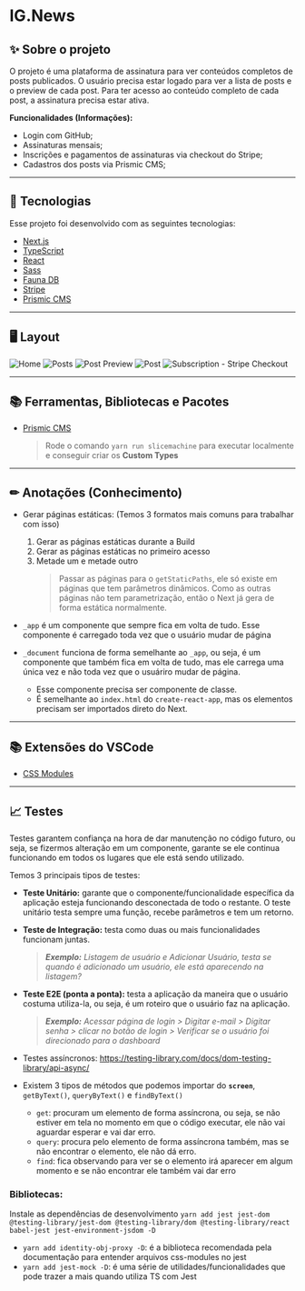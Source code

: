 # IG.News

## ✨ **Sobre o projeto**

O projeto é uma plataforma de assinatura para ver conteúdos completos de posts publicados.
O usuário precisa estar logado para ver a lista de posts e o preview de cada post. Para ter acesso ao conteúdo completo de cada post, a assinatura precisa estar ativa.

**Funcionalidades (Informações):**

- Login com GitHub;
- Assinaturas mensais;
- Inscrições e pagamentos de assinaturas via checkout do Stripe;
- Cadastros dos posts via Prismic CMS;

---

## 🚀 Tecnologias

Esse projeto foi desenvolvido com as seguintes tecnologias:

- [Next.js](https://nextjs.org/)
- [TypeScript](https://www.typescriptlang.org/)
- [React](https://reactjs.org)
- [Sass](https://sass-lang.com/)
- [Fauna DB](https://fauna.com/)
- [Stripe](https://stripe.com/br)
- [Prismic CMS](https://prismic.io/)

---

## 🖥 **Layout**

![Home](./docs/images/home.png)
![Posts](./docs/images/posts.png)
![Post Preview](./docs/images/post-preview.png)
![Post](./docs/images/post.png)
![Subscription - Stripe Checkout](./docs/images/stripe-checkout.png)

---

## 📚 **Ferramentas, Bibliotecas e Pacotes**

- [Prismic CMS](https://prismic.io/)
  > Rode o comando `yarn run slicemachine` para executar localmente e conseguir criar os **Custom Types**

---

## ✏ **Anotações (Conhecimento)**

- Gerar páginas estáticas: (Temos 3 formatos mais comuns para trabalhar com isso)

  1.  Gerar as páginas estáticas durante a Build
  2.  Gerar as páginas estáticas no primeiro acesso
  3.  Metade um e metade outro
      > Passar as páginas para o `getStaticPaths`, ele só existe em páginas que tem parâmetros dinâmicos. Como as outras páginas não tem parametrização, então o Next já gera de forma estática normalmente.

- `_app` é um componente que sempre fica em volta de tudo. Esse componente é carregado toda vez que o usuário mudar de página
- `_document` funciona de forma semelhante ao `_app`, ou seja, é um componente que também fica em volta de tudo, mas ele carrega uma única vez e não toda vez que o usuáriro mudar de página.
  - Esse componente precisa ser componente de classe.
  - É semelhante ao `index.html` do `create-react-app`, mas os elementos precisam ser importados direto do Next.

---

## 📚 **Extensões do VSCode**

- [CSS Modules](https://marketplace.visualstudio.com/items?itemName=clinyong.vscode-css-modules)

---

## 📈 **Testes**

Testes garantem confiança na hora de dar manutenção no código futuro, ou seja, se fizermos alteração em um componente, garante se ele continua funcionando em todos os lugares que ele está sendo utilizado.

Temos 3 principais tipos de testes:

- **Teste Unitário:** garante que o componente/funcionalidade específica da aplicação esteja funcionando desconectada de todo o restante. O teste unitário testa sempre uma função, recebe parâmetros e tem um retorno.

- **Teste de Integração:** testa como duas ou mais funcionalidades funcionam juntas.

  > _**Exemplo:** Listagem de usuário e Adicionar Usuário, testa se quando é adicionado um usuário, ele está aparecendo na listagem?_

- **Teste E2E (ponta a ponta):** testa a aplicação da maneira que o usuário costuma utiliza-la, ou seja, é um roteiro que o usuário faz na aplicação.

  > _**Exemplo:** Acessar página de login > Digitar e-mail > Digitar senha > clicar no botão de login > Verificar se o usuário foi direcionado para o dashboard_

- Testes assíncronos: https://testing-library.com/docs/dom-testing-library/api-async/

- Existem 3 tipos de métodos que podemos importar do **`screen`**, `getByText()`, `queryByText()` e `findByText()`
  - `get`: procuram um elemento de forma assíncrona, ou seja, se não estiver em tela no momento em que o código executar, ele não vai aguardar esperar e vai dar erro.
  - `query`: procura pelo elemento de forma assíncrona também, mas se não encontrar o elemento, ele não dá erro.
  - `find`: fica observando para ver se o elemento irá aparecer em algum momento e se não encontrar ele também vai dar erro

### **Bibliotecas:**

Instale as dependências de desenvolvimento `yarn add jest jest-dom @testing-library/jest-dom @testing-library/dom @testing-library/react babel-jest jest-environment-jsdom -D`

- `yarn add identity-obj-proxy -D`: é a biblioteca recomendada pela documentação para entender arquivos css-modules no jest
- `yarn add jest-mock -D`: é uma série de utilidades/funcionalidades que pode trazer a mais quando utiliza TS com Jest
